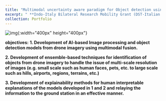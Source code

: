```yaml
---
title: "Multimodal uncertainty aware paradigm for Object detection using XAI"
excerpt: " **Indo-Italy Bilateral Research Mobility Grant (DST-Italian Ministry of Foreign Affairs)** "
collection: Portfolio
---
```

![img](/ameyjoshi.github.io/images/DST_2.jpg){:width="400px" height="400px"}

**objectives:**
**1. Development of AI-based Image processing and object detection models from drone imagery using multimodal fusion.**

**2. Development of ensemble-based techniques for identification of objects from drone imagery to handle the issue of multi-scale resolution of images
(e.g. small scale such as human faces, pets, etc. to large scale such as hills, airports, regions, terrains, etc.)**

**3. Development of explainability methods for human interpretable explanations of the models developed in 1 and 2 and relaying the information
to the ground station in an effective manner.**


